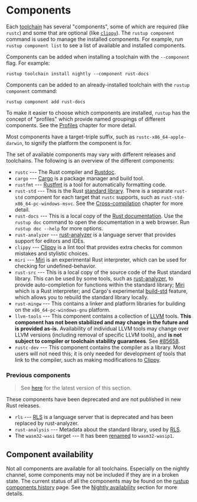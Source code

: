 # Components

Each [toolchain] has several "components", some of which are required (like
`rustc`) and some that are optional (like [`clippy`][clippy]). The `rustup
component` command is used to manage the installed components. For example,
run `rustup component list` to see a list of available and installed
components.

Components can be added when installing a toolchain with the `--component`
flag. For example:

```console
rustup toolchain install nightly --component rust-docs
```

Components can be added to an already-installed toolchain with the `rustup
component` command:

```console
rustup component add rust-docs
```

To make it easier to choose which components are installed, `rustup` has the
concept of "profiles" which provide named groupings of different components.
See the [Profiles] chapter for more detail.

Most components have a target-triple suffix, such as
`rustc-x86_64-apple-darwin`, to signify the platform the component is for.

The set of available components may vary with different releases and
toolchains. The following is an overview of the different components:

* `rustc` --- The Rust compiler and [Rustdoc].
* `cargo` --- [Cargo] is a package manager and build tool.
* `rustfmt` --- [Rustfmt] is a tool for automatically formatting code.
* `rust-std` --- This is the Rust [standard library]. There is a separate
  `rust-std` component for each target that `rustc` supports, such as
  `rust-std-x86_64-pc-windows-msvc`. See the [Cross-compilation] chapter for
  more detail.
* `rust-docs` --- This is a local copy of the [Rust documentation]. Use the
  `rustup doc` command to open the documentation in a web browser. Run `rustup
  doc --help` for more options.
* `rust-analyzer` --- [rust-analyzer] is a language server that provides support
  for editors and IDEs.
* `clippy` --- [Clippy] is a lint tool that provides extra checks for common
  mistakes and stylistic choices.
* `miri` --- [Miri] is an experimental Rust interpreter, which can be used for
  checking for undefined-behavior.
* `rust-src` --- This is a local copy of the source code of the Rust standard
  library. This can be used by some tools, such as [rust-analyzer], to provide
  auto-completion for functions within the standard library; [Miri] which is a
  Rust interpreter; and Cargo's experimental [build-std] feature, which allows
  you to rebuild the standard library locally.
* `rust-mingw` --- This contains a linker and platform libraries for building on
  the `x86_64-pc-windows-gnu` platform.
* `llvm-tools` --- This component contains a collection of [LLVM] tools.
  **This component has not been stabilized and may change in the future and is
  provided as-is.** Availability of individual LLVM tools may
  change over LLVM versions (including removal of specific LLVM tools), and
  **is not subject to compiler or toolchain stability guarantees**.
  See [#85658](https://github.com/rust-lang/rust/issues/85658).
* `rustc-dev` --- This component contains the compiler as a library. Most users
  will not need this; it is only needed for development *of* tools that link
  to the compiler, such as making modifications to [Clippy].

### Previous components

> See [here](https://rust-lang.github.io/rustup/devel/concepts/components.html#previous-components)
> for the latest version of this section.

These components have been deprecated and are not published in new Rust releases.

* `rls` --- [RLS] is a language server that is deprecated and has been replaced
  by rust-analyzer.
* `rust-analysis` --- Metadata about the standard library, used by [RLS].
* The `wasm32-wasi` target --- It has been
  [renamed](https://blog.rust-lang.org/2024/04/09/updates-to-rusts-wasi-targets.html)
  to `wasm32-wasip1`.

## Component availability

Not all components are available for all toolchains. Especially on the nightly
channel, some components may not be included if they are in a broken state.
The current status of all the components may be found on the [rustup
components history] page. See the [Nightly availability] section for more
details.

[toolchain]: toolchains.md
[standard library]: https://doc.rust-lang.org/std/
[rust documentation]: https://doc.rust-lang.org/
[cross-compilation]: ../cross-compilation.md
[build-std]: https://doc.rust-lang.org/nightly/cargo/reference/unstable.html#build-std
[miri]: https://github.com/rust-lang/miri/
[RLS]: https://github.com/rust-lang/rls
[rust-analyzer]: https://rust-analyzer.github.io/
[rustdoc]: https://doc.rust-lang.org/rustdoc/
[cargo]: https://doc.rust-lang.org/cargo/
[clippy]: https://github.com/rust-lang/rust-clippy
[LLVM]: https://llvm.org/
[rustfmt]: https://github.com/rust-lang/rustfmt
[rustup components history]: https://rust-lang.github.io/rustup-components-history/
[profiles]: profiles.md
[nightly availability]: channels.md#nightly-availability
